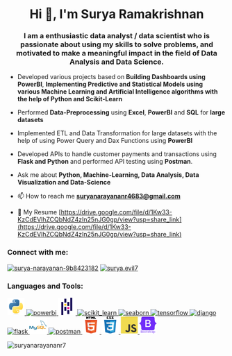 <h1 align="center">Hi 👋, I'm Surya Ramakrishnan</h1>
<h3 align="center">I am a enthusiastic data analyst / data scientist who is passionate about using my skills to solve problems, and motivated to make a meaningful impact in the field of Data Analysis and Data Science.</h3>

-  Developed various projects based on **Building Dashboards using PowerBI**,  **Implementing Predictive and Statistical Models using various Machine Learning and Artificial Intelligence algorithms with the help of Python and Scikit-Learn**  

-  Performed **Data-Preprocessing** using **Excel**,  **PowerBI** and **SQL** for **large datasets**

-  Implemented ETL and Data Transformation for large datasets with the help of using Power Query and Dax Functions using **PowerBI**

-  Developed APIs to handle customer payments and transactions using **Flask and Python** and performed API testing using **Postman**.

-  Ask me about **Python, Machine-Learning, Data Analysis, Data Visualization and Data-Science**

- 📫 How to reach me **suryanarayananr4683@gmail.com**

- 📄 My Resume [https://drive.google.com/file/d/1Kw33-KzCdEVlhZCQbNdZ4zIn25nJG0gp/view?usp=share_link](https://drive.google.com/file/d/1Kw33-KzCdEVlhZCQbNdZ4zIn25nJG0gp/view?usp=share_link)


<h3 align="left">Connect with me:</h3>
<p align="left">
<a href="https://linkedin.com/in/surya-narayanan-9b8423182" target="blank"><img align="center" src="https://raw.githubusercontent.com/rahuldkjain/github-profile-readme-generator/master/src/images/icons/Social/linked-in-alt.svg" alt="surya-narayanan-9b8423182" height="30" width="40" /></a>
<a href="https://instagram.com/surya.evil7" target="blank"><img align="center" src="https://raw.githubusercontent.com/rahuldkjain/github-profile-readme-generator/master/src/images/icons/Social/instagram.svg" alt="surya.evil7" height="30" width="40" /></a>
</p>

<h3 align="left">Languages and Tools:</h3>
<p align="left"> <a href="https://www.python.org" target="_blank" rel="noreferrer"> <img src="https://raw.githubusercontent.com/devicons/devicon/master/icons/python/python-original.svg" alt="python" width="40" height="40"/> </a> <a href="(https://github.com/microsoft/PowerBI-Icons/blob/main/PNG/Power-BI.png)" target="_blank" rel="noreferrer"> <img src="https://github.com/microsoft/PowerBI-Icons/blob/main/PNG/Power-BI.png" alt="powerbi" width="40" height="40"/><a href="https://pandas.pydata.org/" target="_blank" rel="noreferrer"> <img src="https://raw.githubusercontent.com/devicons/devicon/2ae2a900d2f041da66e950e4d48052658d850630/icons/pandas/pandas-original.svg" alt="pandas" width="40" height="40"/> </a><a href="https://scikit-learn.org/" target="_blank" rel="noreferrer"> <img src="https://upload.wikimedia.org/wikipedia/commons/0/05/Scikit_learn_logo_small.svg" alt="scikit_learn" width="40" height="40"/> </a> <a href="https://seaborn.pydata.org/" target="_blank" rel="noreferrer"> <img src="https://seaborn.pydata.org/_images/logo-mark-lightbg.svg" alt="seaborn" width="40" height="40"/> </a> <a href="https://www.tensorflow.org" target="_blank" rel="noreferrer"> <img src="https://www.vectorlogo.zone/logos/tensorflow/tensorflow-icon.svg" alt="tensorflow" width="40" height="40"/> </a>  <a href="https://www.djangoproject.com/" target="_blank" rel="noreferrer"> <img src="https://cdn.worldvectorlogo.com/logos/django.svg" alt="django" width="40" height="40"/> </a> <a href="https://flask.palletsprojects.com/" target="_blank" rel="noreferrer"> <img src="https://www.vectorlogo.zone/logos/pocoo_flask/pocoo_flask-icon.svg" alt="flask" width="40" height="40"/> </a> <a href="https://www.mysql.com/" target="_blank" rel="noreferrer"> <img src="https://raw.githubusercontent.com/devicons/devicon/master/icons/mysql/mysql-original-wordmark.svg" alt="mysql" width="40" height="40"/> </a> </a>  <a href="https://postman.com" target="_blank" rel="noreferrer"> <img src="https://www.vectorlogo.zone/logos/getpostman/getpostman-icon.svg" alt="postman" width="40" height="40"/> </a>  <a href="https://www.w3.org/html/" target="_blank" rel="noreferrer"> <img src="https://raw.githubusercontent.com/devicons/devicon/master/icons/html5/html5-original-wordmark.svg" alt="html5" width="40" height="40"/> </a><a href="https://www.w3schools.com/css/" target="_blank" rel="noreferrer"> <img src="https://raw.githubusercontent.com/devicons/devicon/master/icons/css3/css3-original-wordmark.svg" alt="css3" width="40" height="40"/> </a> <a href="https://developer.mozilla.org/en-US/docs/Web/JavaScript" target="_blank" rel="noreferrer"> <img src="https://raw.githubusercontent.com/devicons/devicon/master/icons/javascript/javascript-original.svg" alt="javascript" width="40" height="40"/> </a><a href="https://getbootstrap.com" target="_blank" rel="noreferrer"> <img src="https://raw.githubusercontent.com/devicons/devicon/master/icons/bootstrap/bootstrap-plain-wordmark.svg" alt="bootstrap" width="40" height="40"/> </a> </p>

<p><img align="center" src="https://github-readme-stats.vercel.app/api/top-langs?username=suryanarayananr7&show_icons=true&locale=en&layout=compact" alt="suryanarayananr7" /></p>
